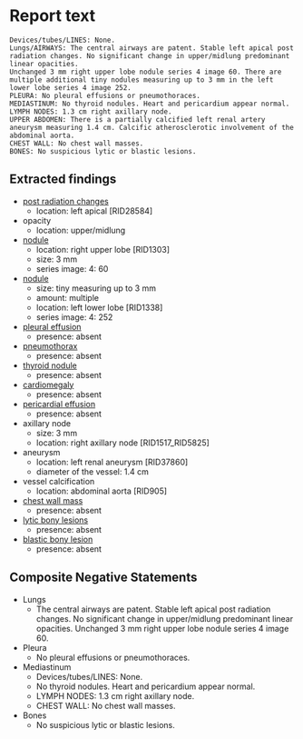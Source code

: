# Report text

```text
Devices/tubes/LINES: None.
Lungs/AIRWAYS: The central airways are patent. Stable left apical post radiation changes. No significant change in upper/midlung predominant linear opacities.
Unchanged 3 mm right upper lobe nodule series 4 image 60. There are multiple additional tiny nodules measuring up to 3 mm in the left lower lobe series 4 image 252.
PLEURA: No pleural effusions or pneumothoraces.
MEDIASTINUM: No thyroid nodules. Heart and pericardium appear normal.
LYMPH NODES: 1.3 cm right axillary node.
UPPER ABDOMEN: There is a partially calcified left renal artery aneurysm measuring 1.4 cm. Calcific atherosclerotic involvement of the abdominal aorta.
CHEST WALL: No chest wall masses.
BONES: No suspicious lytic or blastic lesions.
```

## Extracted findings

- [post radiation changes](../../definitions/nuance/post-radiation_pulmonary_changes.json)
  - location: left apical \[RID28584\]
- opacity
  - location: upper/midlung
- [nodule](../../definitions/hood/pulmonary-nodule.md)
  - location: right upper lobe \[RID1303\]
  - size: 3 mm
  - series image: 4: 60
- [nodule](../../definitions/hood/pulmonary-nodule.md)
  - size: tiny measuring up to 3 mm
  - amount: multiple
  - location: left lower lobe \[RID1338\]
  - series image: 4: 252
- [pleural effusion](../../definitions/hood/pleural-effusion.json)
  - presence: absent
- [pneumothorax](../../definitions/hood/pneumothorax.json)
  - presence: absent
- [thyroid nodule](../../definitions/hood/thyroid_nodule.cde.json)
  - presence: absent
- [cardiomegaly](../../definitions/upmedic/Cardiomegaly.cde.md)
  - presence: absent
- [pericardial effusion](../../definitions/hood/pericardial-effusion.json)
  - presence: absent
- axillary node
  - size: 3 mm
  - location: right axillary node \[RID1517_RID5825\]
- aneurysm
  - location: left renal aneurysm \[RID37860\]
  - diameter of the vessel: 1.4 cm
- vessel calcification
  - location: abdominal aorta \[RID905\]
- [chest wall mass](../../definitions/nuance/chest_wall_mass.json)  
  - presence: absent
- [lytic bony lesions](../../definitions/hood/lytic-lesion.md)
  - presence: absent
- [blastic bony lesion](../../definitions/hood/sclerotic-lesion.md)
  - presence: absent

## Composite Negative Statements

- Lungs
  - The central airways are patent. Stable left apical post radiation changes. No significant change in upper/midlung predominant linear opacities. Unchanged 3 mm right upper lobe nodule series 4 image 60.
- Pleura
  - No pleural effusions or pneumothoraces.
- Mediastinum
  - Devices/tubes/LINES: None.
  - No thyroid nodules. Heart and pericardium appear normal.
  - LYMPH NODES: 1.3 cm right axillary node.
  - CHEST WALL: No chest wall masses.
- Bones
  - No suspicious lytic or blastic lesions.
